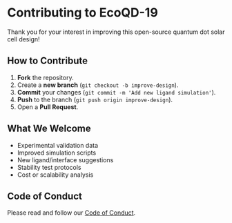 # Contributing to EcoQD-19

Thank you for your interest in improving this open-source quantum dot solar cell design!

## How to Contribute

1. **Fork** the repository.
2. Create a **new branch** (`git checkout -b improve-design`).
3. **Commit** your changes (`git commit -m 'Add new ligand simulation'`).
4. **Push** to the branch (`git push origin improve-design`).
5. Open a **Pull Request**.

## What We Welcome

- Experimental validation data
- Improved simulation scripts
- New ligand/interface suggestions
- Stability test protocols
- Cost or scalability analysis

## Code of Conduct

Please read and follow our [Code of Conduct](CODE_OF_CONDUCT.md).
